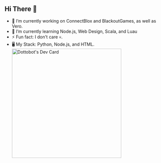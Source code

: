 ## Hi There 👋

- 🔭 I’m currently working on ConnectBlox and BlackoutGames, as well as Vero.
- 🌱 I’m currently learning Node.js, Web Design, Scala, and Luau
- ⚡ Fun fact: I don't care 💀.
- 🖥 My Stack: Python, Node.js, and HTML.
<a href="https://app.daily.dev/dottobot"><img src="https://api.daily.dev/devcards/v2/UIyn6BIBL2Z2dFjZhoBt7.png?type=default&r=nkh" width="356" alt="Dottobot's Dev Card"/></a>
